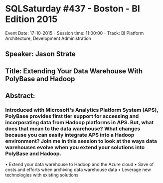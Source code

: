 # SQLSaturday #437 - Boston - BI Edition 2015
Event Date: 17-10-2015 - Session time: 11:00:00 - Track: BI Platform Architecture, Development  Administration
## Speaker: Jason Strate
## Title: Extending Your Data Warehouse With PolyBase and Hadoop
## Abstract:
### Introduced with Microsoft's Analytics Platform System (APS), PolyBase provides first tier support for accessing and incorporating data from Hadoop platforms in APS.  But, what does that mean to the data warehouse?  What changes because you can easily integrate APS into a Hadoop environment?  Join me in this session to look at the ways data warehouses evolve when you extend your solutions into PolyBase and Hadoop.
•             Extend your data warehouse to Hadoop and the Azure cloud
•             Save of costs and efforts when archiving data warehouse data
•             Leverage new technologies with existing solutions
